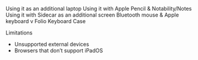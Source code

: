 Using it as an additional laptop
Using it with Apple Pencil & Notability/Notes
Using it with Sidecar as an additional screen
Bluetooth mouse & Apple keyboard v Folio Keyboard Case

Limitations
 - Unsupported external devices
 - Browsers that don’t support iPadOS

